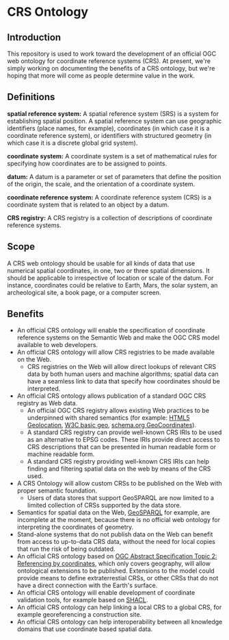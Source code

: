 # CRS Ontology

## Introduction
This repository is used to work toward the development of an official OGC web ontology for coordinate reference systems (CRS).
At present, we're simply working on documenting the benefits of a CRS ontology, but we're hoping that more will come as people determine value in the work.

## Definitions
**spatial reference system:** A spatial reference system (SRS) is a system for establishing spatial position. A spatial reference system can use geographic identifiers (place names, for example), coordinates (in which case it is a coordinate reference system), or identifiers with structured geometry (in which case it is a discrete global grid system).

**coordinate system:** A coordinate system is a set of mathematical rules for specifying how coordinates are to be assigned to points.

**datum:**
A datum is a parameter or set of parameters that define the position of the origin, the scale, and the orientation of a coordinate system.

**coordinate reference system:**
A coordinate reference system (CRS) is a coordinate system that is related to an object by a datum.

**CRS registry:** A CRS registry is a collection of descriptions of coordinate reference systems.

## Scope
A CRS web ontology should be usable for all kinds of data that use numerical spatial coordinates, in one, two or three spatial dimensions. It should be applicable to irrespective of location or scale of the datum. For instance, coordinates could be relative to Earth, Mars, the solar system, an archeological site, a book page, or a computer screen. 

## Benefits
- An official CRS ontology will enable the specification of coordinate reference systems on the Semantic Web and make the OGC CRS model available to web developers.
- An official CRS ontology will allow CRS registries to be made available on the Web.
  - CRS registries on the Web will allow direct lookups of relevant CRS data by both human users and machine algorithms; spatial data can have a seamless link to data that specify how coordinates should be interpreted.
- An official CRS ontology allows publication of a standard OGC CRS registry as Web data.
  - An official OGC CRS registry allows existing Web practices to be underpinned with shared semantics (for example: [HTML5 Geolocation](https://www.w3.org/TR/geolocation/), [W3C basic geo](https://www.w3.org/2003/01/geo/), [schema.org GeoCoordinates](https://schema.org/GeoCoordinates)).
  - A standard CRS registry can provide well-known CRS IRIs to be used as an alternative to EPSG codes. These IRIs provide direct access to CRS descriptions that can be presented in human readable form or machine readable form.
  - A standard CRS registry providing well-known CRS IRIs can help finding and filtering spatial data on the web by means of the CRS used.
- A CRS Ontology will allow custom CRSs to be published on the Web with proper semantic foundation.
  - Users of data stores that support GeoSPARQL are now limited to a limited collection of CRSs supported by the data store.
- Semantics for spatial data on the Web, [GeoSPARQL](https://www.ogc.org/standard/geosparql/) for example, are incomplete at the moment, because there is no official web ontology for interpreting the coordinates of geometry. 
- Stand-alone systems that do not publish data on the Web can benefit from access to up-to-data CRS data, without the need for local copies that run the risk of being outdated.
- An official CRS ontology based on [OGC Abstract Specification Topic 2: Referencing by coordinates](https://docs.opengeospatial.org/as/18-005r4/18-005r4.html), which only covers geography, will allow ontological extensions to be published. Extensions to the model could provide means to define extraterrestial CRSs, or other CRSs that do not have a direct connection with the Earth's surface.
- An official CRS ontology will enable development of coordinate validation tools, for example based on [SHACL](https://www.w3.org/TR/shacl).
- An official CRS ontology can help linking a local CRS to a global CRS, for example georeferencing a construction site.
- An official CRS ontology can help interoperability between all knowledge domains that use coordinate based spatial data.

